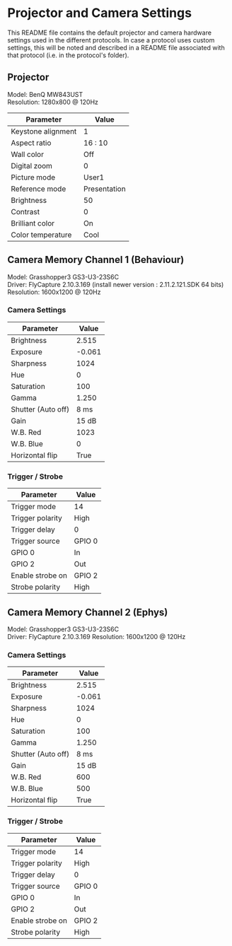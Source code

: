 # Projector and Camera Settings

This README file contains the default projector and camera hardware settings used in the different protocols. In case a protocol uses custom settings, this will be noted and described in a README file associated with that protocol (i.e. in the protocol's folder).

## Projector

Model: BenQ MW843UST  
Resolution: 1280x800 @ 120Hz

| Parameter          | Value        |
| ------------------ | ------------ |
| Keystone alignment | 1            |
| Aspect ratio       | 16 : 10      |
| Wall color         | Off          |
| Digital zoom       | 0            |
| Picture mode       | User1        |
| Reference mode     | Presentation |
| Brightness         | 50           |
| Contrast           | 0            |
| Brilliant color    | On           |
| Color temperature  | Cool         |

## Camera Memory Channel 1 (Behaviour)

Model: Grasshopper3 GS3-U3-23S6C  
Driver: FlyCapture 2.10.3.169 (install newer version : 2.11.2.121.SDK 64 bits)
Resolution: 1600x1200 @ 120Hz

### Camera Settings

| Parameter          | Value        |
| ------------------ | ------------ |
| Brightness         | 2.515        |
| Exposure           | -0.061       |
| Sharpness          | 1024         |
| Hue                | 0            |
| Saturation         | 100          |
| Gamma              | 1.250        |
| Shutter (Auto off) | 8 ms         |
| Gain               | 15 dB        |
| W.B. Red           | 1023         |
| W.B. Blue          | 0            |
| Horizontal flip    | True         |

### Trigger / Strobe

| Parameter          | Value        |
| ------------------ | ------------ |
| Trigger mode       | 14           |
| Trigger polarity   | High         |
| Trigger delay      | 0            |
| Trigger source     | GPIO 0       |
| GPIO 0             | In           |
| GPIO 2             | Out          |
| Enable strobe on   | GPIO 2       |
| Strobe polarity    | High         |

## Camera Memory Channel 2 (Ephys)

Model: Grasshopper3 GS3-U3-23S6C  
Driver: FlyCapture 2.10.3.169
Resolution: 1600x1200 @ 120Hz

### Camera Settings

| Parameter          | Value        |
| ------------------ | ------------ |
| Brightness         | 2.515        |
| Exposure           | -0.061       |
| Sharpness          | 1024         |
| Hue                | 0            |
| Saturation         | 100          |
| Gamma              | 1.250        |
| Shutter (Auto off) | 8 ms         |
| Gain               | 15 dB        |
| W.B. Red           | 600          |
| W.B. Blue          | 500          |
| Horizontal flip    | True         |

### Trigger / Strobe

| Parameter          | Value        |
| ------------------ | ------------ |
| Trigger mode       | 14           |
| Trigger polarity   | High         |
| Trigger delay      | 0            |
| Trigger source     | GPIO 0       |
| GPIO 0             | In           |
| GPIO 2             | Out          |
| Enable strobe on   | GPIO 2       |
| Strobe polarity    | High         |


